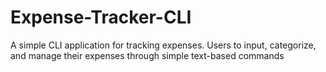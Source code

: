 # Expense-Tracker-CLI
 A simple CLI application for tracking expenses. Users to input, categorize, and manage their expenses through simple text-based commands
